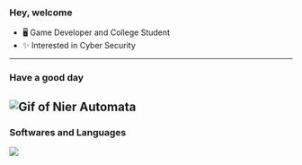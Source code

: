 ### Hey, welcome 

- 🖥️ Game Developer and College Student
- ✨ Interested in Cyber Security
---
### Have a good day
![Gif of Nier Automata](https://i.pinimg.com/originals/d5/0a/6a/d50a6aff5d4be5480939754ef3efd5b9.gif)
---
### Softwares and Languages
[![](https://skillicons.dev/icons?i=ruby,rust,javascript,python,bash,powershell,neovim,vscode,linux)](https://skillicons.dev)

